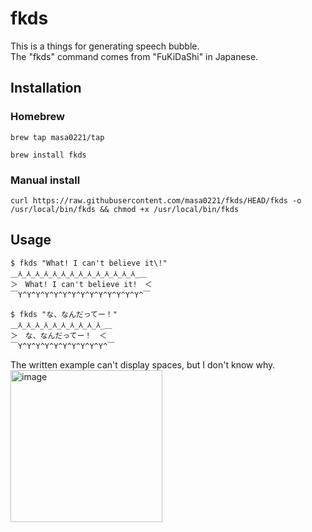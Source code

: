 # fkds
This is a things for generating speech bubble.  
The "fkds" command comes from "FuKiDaShi" in Japanese.


## Installation
### Homebrew
```
brew tap masa0221/tap
```

```
brew install fkds
```

### Manual install
```
curl https://raw.githubusercontent.com/masa0221/fkds/HEAD/fkds -o /usr/local/bin/fkds && chmod +x /usr/local/bin/fkds
```

## Usage

```
$ fkds "What! I can't believe it\!"
＿⅄_⅄_⅄_⅄_⅄_⅄_⅄_⅄_⅄_⅄_⅄_⅄_⅄_⅄_＿
＞　What! I can't believe it!　＜
￣Y^Y^Y^Y^Y^Y^Y^Y^Y^Y^Y^Y^Y^Y^￣
```

```
$ fkds "な、なんだってー！"
＿⅄_⅄_⅄_⅄_⅄_⅄_⅄_⅄_⅄_⅄_＿
＞　な、なんだってー！　＜
￣Y^Y^Y^Y^Y^Y^Y^Y^Y^Y^￣
```
The written example can't display spaces, but I don't know why.  
<img width="243" alt="image" src="https://user-images.githubusercontent.com/1150769/167233594-4dd75271-007b-4d6e-afc5-135e1f292765.png">
